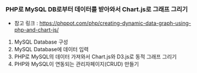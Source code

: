 ### PHP로 MySQL DB로부터 데이터를 받아와서 Chart.js로 그래프 그리기
- 참고 링크 : https://phppot.com/php/creating-dynamic-data-graph-using-php-and-chart-js/

1. MySQL Database 구성
2. MySQL Database에 데이터 입력
3. PHP로 MySQL의 데이터 가져와서 Chart.js와 D3.js로 동적 그래프 그리기
4. PHP와 MySQL이 연동되는 관리자페이지(CRUD) 만들기
